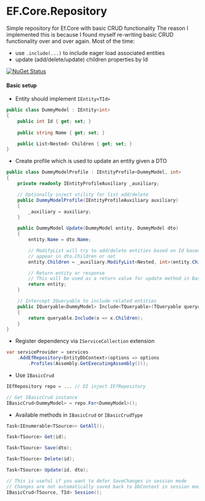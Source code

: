 # EF.Core.Repository

Simple repository for Ef.Core with basic CRUD functionality
The reason I implemented this is because I found myself re-writing basic CRUD functionality over and over again. Most of the time:
- use `.include(...)` to include eager load associated entities
- update (add/delete/update) children properties by Id

[![NuGet Status](https://img.shields.io/nuget/v/SimpleEfCoreRepository.svg)](https://www.nuget.org/packages/SimpleEfCoreRepository/)


#### Basic setup

- Entity should implement `IEntity<TId>`
```c#
public class DummyModel : IEntity<int>
{
    public int Id { get; set; }
    
    public string Name { get; set; }

    public List<Nested> Children { get; set; }
}
```

- Create profile which is used to update an entity given a DTO

```c#
public class DummyModelProfile : IEntityProfile<DummyModel, int> 
{
    private readonly IEntityProfileAuxiliary _auxiliary;

    // Optionally inject utility for list add/delete
    public DummyModelProfile(IEntityProfileAuxiliary auxiliary)
    {
        _auxiliary = auxiliary;
    }

    public DummyModel Update(DummyModel entity, DummyModel dto)
    {
        entity.Name = dto.Name;

        // ModifyList will try to add/delete entities based on Id based on whether they
        // appear in dto.Children or not 
        entity.Children = _auxiliary.ModifyList<Nested, int>(entity.Children, dto.Children);

        // Return entity or response
        // This will be used as a return value for update method in BasicCrud
        return entity;
    }

    // Intercept IQueryable to include related entities
    public IQueryable<DummyModel> Include<TQueryable>(TQueryable queryable) where TQueryable : IQueryable<DummyModel>
    {
        return queryable.Include(x => x.Children);
    }
}
```

- Register dependency via `IServiceCollection` extension

```c#
var serviceProvider = services
    .AddEfRepository<EntityDbContext>(options => options
        .Profiles(Assembly.GetExecutingAssembly()));
```

- Use `IBasicCrud`
```c#
IEfRepository repo = ... // DI inject IEfRepository

// Get IBasicCrud instance
IBasicCrud<DummyModel> = repo.For<DummyModel>();
```

- Available methods in `IBasicCrud` or `IBasicCrudType`
```c#
Task<IEnumerable<TSource>> GetAll();

Task<TSource> Get(id);

Task<TSource> Save(dto);

Task<TSource> Delete(id);

Task<TSource> Update(id, dto);

// This is useful if you want to defer SaveChanges in session mode
// Changes are not automatically saved back to DbContext in session mode
IBasicCrud<TSource, TId> Session();
```

